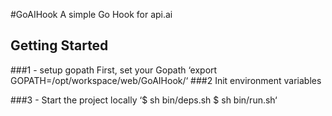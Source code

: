 #GoAIHook
A simple Go Hook for api.ai

## Getting Started
###1 - setup gopath
First, set your Gopath
‘export GOPATH=/opt/workspace/web/GoAIHook/‘
###2
Init environment variables

###3 - Start the project locally
    ‘$ sh bin/deps.sh
    $ sh bin/run.sh‘